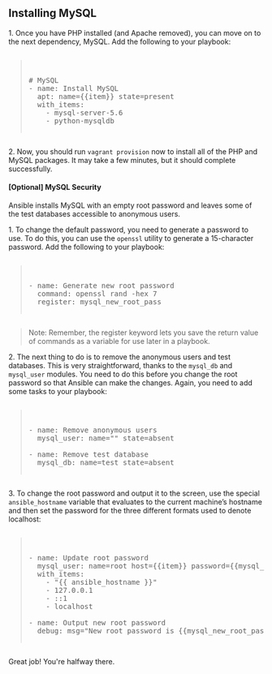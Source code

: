 
## Installing MySQL
1\. Once you have PHP installed (and Apache removed), you can move on to the next dependency, MySQL. Add the following to your playbook:

<pre class="files" data-filename="playbook.yml"><blockquote>

# MySQL
- name: Install MySQL
  apt: name={{item}} state=present
  with_items:
    - mysql-server-5.6
    - python-mysqldb

</blockquote></pre>

2\. Now, you should run `vagrant provision` now to install all of the PHP and MySQL packages. It may take a few minutes, but it should complete successfully.

#### [Optional] MySQL Security  
Ansible installs MySQL with an empty root password and leaves some of the test databases accessible to anonymous users.

1\. To change the default password, you need to generate a password to use. To do this, you can use the `openssl` utility to generate a 15-character password. Add the following to your playbook:

<pre class="files" data-filename="playbook.yml"><blockquote>

- name: Generate new root password
  command: openssl rand -hex 7
  register: mysql_new_root_pass

</blockquote></pre>


> Note: Remember, the register keyword lets you save the return value of commands as a variable for use later in a playbook.

2\. The next thing to do is to remove the anonymous users and test databases. This is very straightforward, thanks to the `mysql_db` and `mysql_user` modules. You need to do this before you change the root password so that Ansible can make the changes. Again, you need to add some tasks to your playbook:

<pre class="files" data-filename="playbook.yml"><blockquote>

- name: Remove anonymous users
  mysql_user: name="" state=absent

- name: Remove test database
  mysql_db: name=test state=absent

</blockquote></pre>


3\. To change the root password and output it to the screen, use the special `ansible_hostname` variable that evaluates to the current machine’s hostname and then set the password for the three different formats used to denote localhost:

<pre class="files" data-filename="playbook.yml"><blockquote>

- name: Update root password
  mysql_user: name=root host={{item}} password={{mysql_new_root_pass.stdout}}
  with_items:
    - "{{ ansible_hostname }}"
    - 127.0.0.1
    - ::1
    - localhost

- name: Output new root password
  debug: msg="New root password is {{mysql_new_root_pass.stdout}}"

</blockquote></pre>


Great job! You're halfway there.
